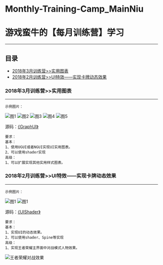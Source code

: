 # Monthly-Training-Camp_MainNiu
游戏蛮牛的【每月训练营】学习
==
****
## 目录
* [2018年3月训练营>>实用图表](#2018年3月训练营>>实用图表)
* [2018年2月训练营>>UI特效——实现卡牌动态效果](#2018年2月训练营>>UI特效——实现卡牌动态效果)

### 2018年3月训练营>>实用图表
----------

    示例图片：
   ![图1](http://img.manew.com/data/attachment/forum/201803/02/083153kv6vdt55ktttfhlt.png.thumb.jpg) ![图2](http://img.manew.com/data/attachment/forum/201803/02/083153ujw9uuyc1j1a1bx7.png.thumb.jpg) ![图3](http://img.manew.com/data/attachment/forum/201803/02/083154pm8oe4d8emj9bmmp.png.thumb.jpg) ![图4](http://img.manew.com/data/attachment/forum/201803/02/083154pwhdn8anxncwlkko.png.thumb.jpg) ![图5](http://img.manew.com/data/attachment/forum/201803/02/083154m122hg4ghb1200rg.png.thumb.jpg)
   
   源码：[《GraphUI》](https://github.com/lingbaoer/Monthly-Training-Camp_MainNiu/tree/master/GraphUI)
    
    要求：
    基本：
    1、使用UGUI或者NGUI实现UI实用图表。
    2、可以使用shader实现
    高级：
    1、可以扩展实现其他实用样式图表。
    
### 2018年2月训练营>>UI特效——实现卡牌动态效果
--------

    示例图片：
   ![图1](http://img.manew.com/data/attachment/forum/201802/02/152117l5t83xlsphh38xhh.gif) ![图1](http://img.manew.com/data/attachment/forum/201802/02/152133qyomvxgo7ad77jgs.gif)
    
   源码：[《UIShader》](https://github.com/lingbaoer/Monthly-Training-Camp_MainNiu/tree/master/UIShader)
    
    要求：
    基本：
    1、实现UI的动态效果。
    2、可以使用shader、Spine等实现
    高级：
    1、实现王者荣耀主界面中对战模式人物效果。
    
![王者荣耀对战效果](http://img.manew.com/data/attachment/forum/201802/02/152400jq3qqq85c75qke95.gif)
